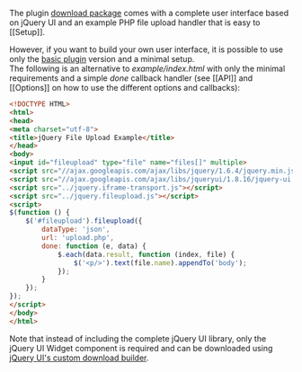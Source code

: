The plugin [download package](https://github.com/blueimp/jQuery-File-Upload/archives/master) comes with a complete user interface based on jQuery UI and an example PHP file upload handler that is easy to [[Setup]].

However, if you want to build your own user interface, it is possible to use only the [basic plugin](https://github.com/blueimp/jQuery-File-Upload/blob/master/jquery.fileupload.js) version and a minimal setup.  
The following is an alternative to *example/index.html* with only the minimal requirements and a simple *done* callback handler (see [[API]] and [[Options]] on how to use the different options and callbacks):

```html
<!DOCTYPE HTML>
<html>
<head>
<meta charset="utf-8">
<title>jQuery File Upload Example</title>
</head>
<body>
<input id="fileupload" type="file" name="files[]" multiple>
<script src="//ajax.googleapis.com/ajax/libs/jquery/1.6.4/jquery.min.js"></script>
<script src="//ajax.googleapis.com/ajax/libs/jqueryui/1.8.16/jquery-ui.min.js"></script>
<script src="../jquery.iframe-transport.js"></script>
<script src="../jquery.fileupload.js"></script>
<script>
$(function () {
    $('#fileupload').fileupload({
        dataType: 'json',
        url: 'upload.php',
        done: function (e, data) {
            $.each(data.result, function (index, file) {
                $('<p/>').text(file.name).appendTo('body');
            });
        }
    });
});
</script>
</body> 
</html>
```

Note that instead of including the complete jQuery UI library, only the jQuery UI Widget component is required and can be downloaded using [jQuery UI's custom download builder](http://jqueryui.com/download).